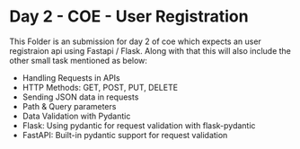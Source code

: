 # Day 2 - COE - User Registration

This Folder is an submission for day 2 of coe which expects an user registraion api using Fastapi / Flask.
Along with that this will also include the other small task mentioned as below:

-	Handling Requests in APIs
- HTTP Methods: GET, POST, PUT, DELETE
- Sending JSON data in requests
- Path & Query parameters
-	Data Validation with Pydantic
-	Flask: Using pydantic for request validation with flask-pydantic
-	FastAPI: Built-in pydantic support for request validation

